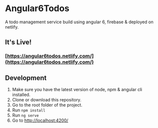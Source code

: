 # Angular6Todos

A todo management service build using angular 6, firebase & deployed on netlify.

## It's Live!
### [https://angular6todos.netlify.com/](https://angular6todos.netlify.com/)

## Development
1. Make sure you have the latest version of node, npm & angular cli installed.
2. Clone or download this repository.
3. Go to the root folder of the project.
4. Run `npm install`
5. Run `ng serve`
6. Go to  [http://localhost:4200/](http://localhost:4200/)